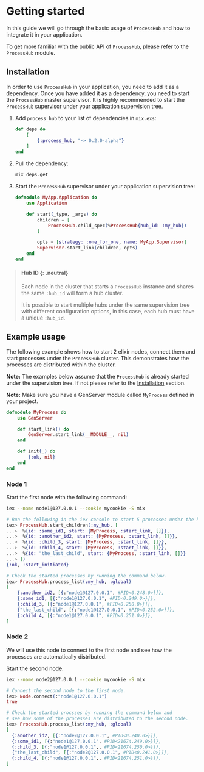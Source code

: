 # Getting started

In this guide we will go through the basic usage of `ProcessHub` and how to integrate 
it in your application.

To get more familiar with the public API of `ProcessHub`, please refer to the `ProcessHub` module.

## Installation

In order to use `ProcessHub` in your application, you need to add it as a dependency.
Once you have added it as a dependency, you need to start the `ProcessHub` master supervisor.
It is highly recommended to start the `ProcessHub` supervisor under your application 
supervision tree.

1. Add `process_hub` to your list of dependencies in `mix.exs`:
    ```elixir
    def deps do
        [
            {:process_hub, "~> 0.2.0-alpha"}
        ]
    end
    ```

2. Pull the dependency:
    ```bash
    mix deps.get
    ```

3. Start the `ProcessHub` supervisor under your application supervision tree:
    ```elixir
    defmodule MyApp.Application do
        use Application

        def start(_type, _args) do
            children = [
                ProcessHub.child_spec(%ProcessHub{hub_id: :my_hub})
            ]

            opts = [strategy: :one_for_one, name: MyApp.Supervisor]
            Supervisor.start_link(children, opts)
        end
    end
    ```

> #### Hub ID {: .neutral}
>
> Each node in the cluster that starts a `ProcessHub` instance and shares the same `:hub_id` will 
> form a hub cluster.
>
> It is possible to start multiple hubs under the same supervision tree with
> different configuration options, in this case, each hub must have a unique `:hub_id`.

## Example usage
The following example shows how to start 2 elixir nodes, connect them and start processes
under the `ProcessHub` cluster. This demonstrates how the processes are distributed within
the cluster.

**Note:** The examples below assume that the `ProcessHub` is already started under the
supervision tree. If not please refer to the [Installation](#installation) section.

**Note:** Make sure you have a GenServer module called `MyProcess` defined in your project.
```elixir
defmodule MyProcess do
    use GenServer

    def start_link() do
        GenServer.start_link(__MODULE__, nil)
    end

    def init(_) do
        {:ok, nil}
    end
end
```

<!-- tabs-open -->

### Node 1

Start the first node with the following command:

```bash
iex --name node1@127.0.0.1 --cookie mycookie -S mix
```

```elixir
# Run the following in the iex console to start 5 processes under the hub.
iex> ProcessHub.start_children(:my_hub, [
...>  %{id: :some_id1, start: {MyProcess, :start_link, []}},
...>  %{id: :another_id2, start: {MyProcess, :start_link, []}},
...>  %{id: :child_3, start: {MyProcess, :start_link, []}},
...>  %{id: :child_4, start: {MyProcess, :start_link, []}},
...>  %{id: "the_last_child", start: {MyProcess, :start_link, []}}
...> ])
{:ok, :start_initiated}

# Check the started processes by running the command below.
iex> ProcessHub.process_list(:my_hub, :global)
[
    {:another_id2, [{:"node1@127.0.0.1", #PID<0.248.0>}]},
    {:some_id1, [{:"node1@127.0.0.1", #PID<0.249.0>}]},
    {:child_3, [{:"node1@127.0.0.1", #PID<0.250.0>}]},
    {"the_last_child", [{:"node1@127.0.0.1", #PID<0.252.0>}]},
    {:child_4, [{:"node1@127.0.0.1", #PID<0.251.0>}]},
]
```

### Node 2
We will use this node to connect to the first node and see how the processes are
automatically distributed.

Start the second node.
```bash
iex --name node2@127.0.0.1 --cookie mycookie -S mix
```

```elixir
# Connect the second node to the first node.
iex> Node.connect(:"node1@127.0.0.1")
true

# Check the started procsses by running the command below and
# see how some of the processes are distributed to the second node.
iex> ProcessHub.process_list(:my_hub, :global)
[
  {:another_id2, [{:"node2@127.0.0.1", #PID<0.240.0>}]},
  {:some_id1, [{:"node1@127.0.0.1", #PID<21674.249.0>}]},
  {:child_3, [{:"node1@127.0.0.1",, #PID<21674.250.0>}]},
  {"the_last_child", [{:"node2@127.0.0.1", #PID<0.241.0>}]},
  {:child_4, [{:"node1@127.0.0.1",, #PID<21674.251.0>}]},
]
```
<!-- tabs-close -->